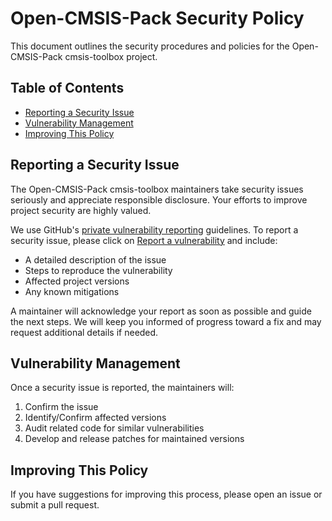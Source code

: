 # Open-CMSIS-Pack Security Policy  

This document outlines the security procedures and policies for the Open-CMSIS-Pack cmsis-toolbox project.  

## Table of Contents  
- [Reporting a Security Issue](#reporting-a-security-issue)  
- [Vulnerability Management](#vulnerability-management)  
- [Improving This Policy](#improving-this-policy)  

## Reporting a Security Issue  

The Open-CMSIS-Pack cmsis-toolbox maintainers take security issues seriously and appreciate responsible disclosure. Your efforts to improve project security are highly valued.  

We use GitHub's [private vulnerability reporting](https://docs.github.com/code-security/security-advisories/guidance-on-reporting-and-writing-information-about-vulnerabilities/privately-reporting-a-security-vulnerability) guidelines.
To report a security issue, please click on [Report a vulnerability](https://github.com/Open-CMSIS-Pack/cmsis-toolbox/security/advisories/new) and include:  

- A detailed description of the issue  
- Steps to reproduce the vulnerability  
- Affected project versions  
- Any known mitigations  

A maintainer will acknowledge your report as soon as possible and guide the next steps. We will keep you informed of progress toward a fix and may request additional details if needed.  

## Vulnerability Management  

Once a security issue is reported, the maintainers will:  

1. Confirm the issue  
2. Identify/Confirm affected versions  
3. Audit related code for similar vulnerabilities  
4. Develop and release patches for maintained versions  

## Improving This Policy  

If you have suggestions for improving this process, please open an issue or submit a pull request.  
